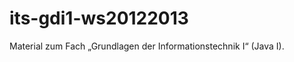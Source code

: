 its-gdi1-ws20122013
===================

Material zum Fach „Grundlagen der Informationstechnik I“ (Java I).
